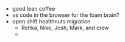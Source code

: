 - good lean coffee
- vs code in the browser for the foam brain?
- open shift healthnuts migration
  - Rehka, Niko, Josh, Mark, and crew
  - 